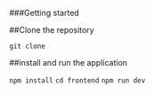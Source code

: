 ###Getting started

##Clone the repository

`git clone  `

##install and run the application

`npm install`
`cd frontend`
`npm run dev`

